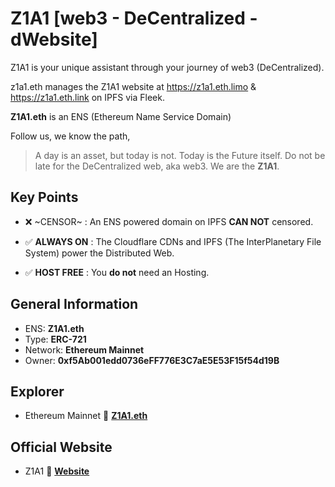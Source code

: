 # Z1A1 [web3 - DeCentralized - dWebsite] 

Z1A1 is your unique assistant through your journey of web3 (DeCentralized).

z1a1.eth manages the Z1A1 website at https://z1a1.eth.limo & https://z1a1.eth.link on IPFS via Fleek.

**Z1A1.eth** is an ENS (Ethereum Name Service Domain)

Follow us, we know the path,

> A day is an asset, but today is not. Today is the Future itself. Do not be late for the DeCentralized web, aka web3. We are the **Z1A1**.

## Key Points

- :x: ~CENSOR~ : An ENS powered domain on IPFS **CAN NOT** censored.

- :white_check_mark: **ALWAYS ON** : The Cloudflare CDNs and IPFS (The InterPlanetary File System) power the Distributed Web. 

- :white_check_mark: **HOST FREE** : You **do not** need an Hosting.


## General Information
- ENS: **Z1A1.eth**
- Type: **ERC-721**
- Network: **Ethereum Mainnet**
- Owner: **0xf5Ab001edd0736eFF776E3C7aE5E53F15f54d19B**


## Explorer

- Ethereum Mainnet :link: <a href="https://etherscan.io/nft/0x57f1887a8BF19b14fC0dF6Fd9B2acc9Af147eA85/58050192225048926913785034260348751463285115245855762531897562697858436811548" target="_new">**Z1A1.eth**</a>

## Official Website
- Z1A1 :link: <a href="https://z1a1.eth.limo" target="_new">**Website**</a>

